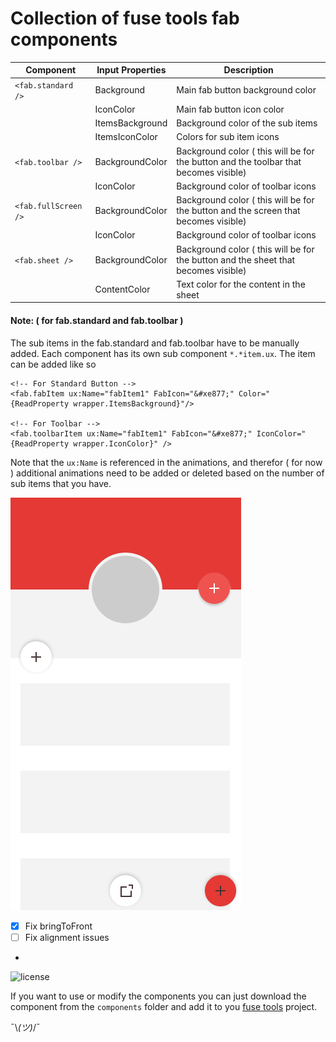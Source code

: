 #  Collection of fuse tools fab components

Component | Input Properties | Description |
--------- | ---------------- | ----------- |
`<fab.standard />` | Background | Main fab button background color
                   | IconColor  | Main fab button icon color
                   | ItemsBackground | Background color of the sub items
                   | ItemsIconColor | Colors for sub item icons
`<fab.toolbar />`  | BackgroundColor | Background color ( this will be for the button and the toolbar that becomes visible)
                   | IconColor | Background color of toolbar icons
`<fab.fullScreen />` | BackgroundColor | Background color ( this will be for the button and the screen that becomes visible)
                   | IconColor | Background color of toolbar icons
`<fab.sheet />`    | BackgroundColor | Background color ( this will be for the button and the sheet that becomes visible)
                   | ContentColor | Text color for the content in the sheet

#### Note: ( for fab.standard and fab.toolbar )
The sub items in the fab.standard and fab.toolbar have to be manually added. Each component has its own sub component  `*.*item.ux`. The item can be added like so

```
<!-- For Standard Button -->
<fab.fabItem ux:Name="fabItem1" FabIcon="&#xe877;" Color="{ReadProperty wrapper.ItemsBackground}"/>

<!-- For Toolbar -->
<fab.toolbarItem ux:Name="fabItem1" FabIcon="&#xe877;" IconColor="{ReadProperty wrapper.IconColor}" />
```

Note that the `ux:Name` is referenced in the animations, and therefor ( for now ) additional animations need to be added or deleted based on the number of sub items that you have.

![Screenshot](preview.gif)

- [x] Fix bringToFront
- [ ] Fix alignment issues
- 
![license](https://img.shields.io/github/license/mashape/apistatus.svg)

If you want to use or modify the components you can just download the component from the `components` folder and add it to you [fuse tools](https://www.fusetools.com/) project.


¯\\_(ツ)_/¯
